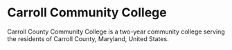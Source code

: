 # Carroll Community College
Carroll County Community College is a two-year community college serving the residents of Carroll County, Maryland, United States.
